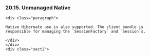 ### 20.15. Unmanaged Native

    <div class="paragraph">

    Native Hibernate use is also supported. The client bundle is responsible for managing the `SessionFactory` and `Session`s.

    </div>
    </div>
    <div class="sect2">